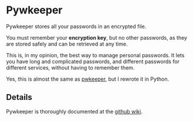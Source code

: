 # Pywkeeper

Pywkeeper stores all your passwords in an encrypted file.

You must remember your **encryption key**, but no other passwords, as they are stored safely and can be retrieved at any time.

This is, in my opinion, the best way to manage personal passwords. It lets you have long and complicated passwords, and different passwords for different services, without having to remember them.

Yes, this is almost the same as [pwkeeper](https://github.com/murr4y/pwkeeper/), but I rewrote it in Python.

## Details

Pywkeeper is thoroughly documented at the [github wiki](https://github.com/murr4y/pywkeeper/wiki).
